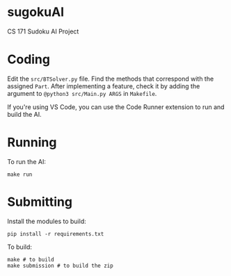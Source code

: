 # sugokuAI

CS 171 Sudoku AI Project

# Coding

Edit the `src/BTSolver.py` file. Find the methods that correspond with the assigned `Part`. After implementing a feature, check it by adding the argument to `@python3 src/Main.py ARGS` in `Makefile`.

If you're using VS Code, you can use the Code Runner extension to run and build the AI.

# Running

To run the AI:

```shell
make run
```

# Submitting

Install the modules to build:

```shell
pip install -r requirements.txt
```

To build:

```shell
make # to build
make submission # to build the zip
```
